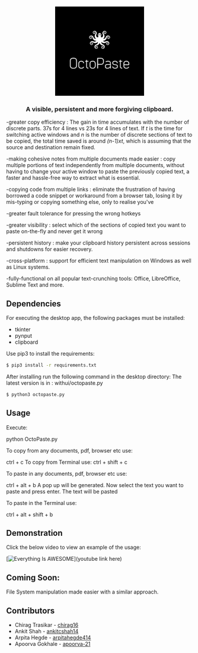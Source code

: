 <p align="center">
  <img width="240" height="240" src="res/logov2.png">
 </p>
<h3 align="center">A visible, persistent and more forgiving clipboard.</h3>

-greater copy efficiency : The gain in time accumulates with the number of discrete parts. 37s for 4 lines vs 23s for 4 lines of text. If *t* is the time for switching active windows and *n* is the number of discrete sections of text to be copied, the total time saved is around *(n-1)xt*, which is assuming that the source and destination remain fixed.

-making cohesive notes from multiple documents made easier : copy multiple portions of text independently from multiple documents, without having to change your active window to paste the previously copied text, a faster and hassle-free way to extract what is essential.

-copying code from multiple links : eliminate the frustration of having borrowed a code snippet or workaround from a browser tab, losing it by mis-typing or copying something else, only to realise you've 

-greater fault tolerance for pressing the wrong hotkeys

-greater visibility : select which of the sections of copied text you want to paste on-the-fly and never get it wrong

-persistent history : make your clipboard history persistent across sessions and shutdowns for easier recovery.

-cross-platform : support for efficient text manipulation on Windows as well as Linux systems.

-fully-functional on all popular text-crunching tools: Office, LibreOffice, Sublime Text and more.

## Dependencies

For executing the desktop app, the following packages must be installed:
* tkinter
* pynput
* clipboard

Use pip3 to install the requirements:

```sh
$ pip3 install -r requirements.txt
```

After installing run the following command in the desktop directory: 
The latest version is in : withui/octopaste.py

```sh
$ python3 octopaste.py
```


## Usage
Execute:

python OctoPaste.py

To copy from any documents, pdf, browser etc use:

ctrl + c
To copy from Terminal use:
ctrl + shift + c

To paste in any documents, pdf, browser etc use:

ctrl + alt + b
A pop up will be generated. Now select the text you want to paste and press enter.
The text will be pasted

To paste in the Terminal use:

ctrl + alt + shift + b

## Demonstration

Click the below video to view an example of the usage:

[![Everything Is AWESOME](res/play_icon)](youtube link here)

## Coming Soon:

File System manipulation made easier with a similar approach.

## Contributors
* Chirag Trasikar - [chirag16](https://github.com/chirag16)
* Ankit Shah - [ankitcshah14](https://github.com/ankitcshah14)
* Arpita Hegde - [arpitahegde414](https://github.com/arpitahegde414)
* Apoorva Gokhale - [apoorva-21](https://github.com/apoorva-21)
